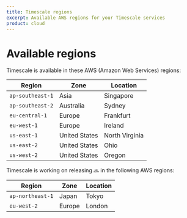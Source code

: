 ```yaml
---
title: Timescale regions
excerpt: Available AWS regions for your Timescale services
product: cloud
---
```


# Available regions

Timescale is available in these AWS (Amazon Web Services) regions:

|Region|Zone|Location|
|-|-|-|
|`ap-southeast-1`|Asia|Singapore|
|`ap-southeast-2`|Australia|Sydney|
|`eu-central-1`|Europe|Frankfurt|
|`eu-west-1`|Europe|Ireland|
|`us-east-1`|United States|North Virginia|
|`us-east-2`|United States|Ohio|
|`us-west-2`|United States|Oregon|

Timescale is working on releasing 🔜 in the following AWS regions:

|Region|Zone|Location|
|-|-|-|
|`ap-northeast-1`|Japan|Tokyo|
|`eu-west-2`|Europe|London|

